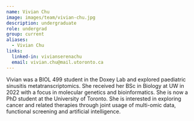 ```yaml
---
name: Vivian Chu
image: images/team/vivian-chu.jpg
description: undergraduate
role: undergrad
group: current
aliases:
  - Vivian Chu
links:
  linked-in: vivianserenachu
  email: vivian.chu@mail.utoronto.ca
---
```


Vivian was a BIOL 499 student in the Doxey Lab and explored paediatric sinusitis metatranscriptomics. She received her BSc in Biology at UW in 2022 with a focus in molecular genetics and bioinformatics. She is now a PhD student at the University of Toronto. She is interested in exploring cancer and related therapies through joint usage of multi-omic data, functional screening and artificial intelligence.

